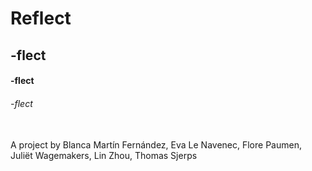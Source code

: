 # Reflect
## -flect
#### -flect
###### -flect
\
A project by Blanca Martín Fernández, Eva Le Navenec, Flore Paumen, Juliët Wagemakers, Lin Zhou, Thomas Sjerps